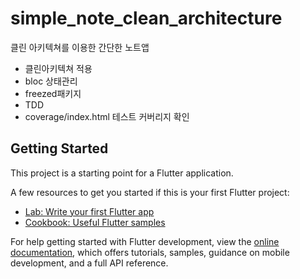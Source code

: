 # simple_note_clean_architecture

클린 아키텍쳐를 이용한 간단한 노트앱
- 클린아키텍쳐 적용
- bloc 상태관리
- freezed패키지
- TDD
- coverage/index.html 테스트 커버리지 확인

## Getting Started

This project is a starting point for a Flutter application.

A few resources to get you started if this is your first Flutter project:

- [Lab: Write your first Flutter app](https://docs.flutter.dev/get-started/codelab)
- [Cookbook: Useful Flutter samples](https://docs.flutter.dev/cookbook)

For help getting started with Flutter development, view the
[online documentation](https://docs.flutter.dev/), which offers tutorials,
samples, guidance on mobile development, and a full API reference.
